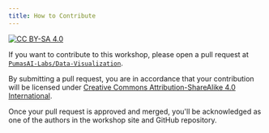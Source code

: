 ```yaml
---
title: How to Contribute 
---
```


[![CC BY-SA 4.0](https://img.shields.io/badge/License-CC%20BY--SA%204.0-lightgrey.svg)](http://creativecommons.org/licenses/by-sa/4.0/)

If you want to contribute to this workshop,
please open a pull request at [`PumasAI-Labs/Data-Visualization`](https://github.com/PumasAI-Labs/Data-Visualization).

By submitting a pull request,
you are in accordance that your contribution will be licensed under [Creative Commons Attribution-ShareAlike 4.0 International](http://creativecommons.org/licenses/by-sa/4.0/).

Once your pull request is approved and merged,
you'll be acknowledged as one of the authors in the workshop site and GitHub repository.
